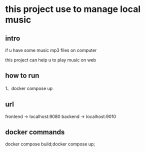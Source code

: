 # this project use to manage local music


## intro


if u have some music mp3 files on computer

this project can help u to play music on web


## how to run 

1、docker compose up


## url

frontend -> localhost:9080
backend -> localhost:9010



## docker commands


docker compose build;docker compose up;
